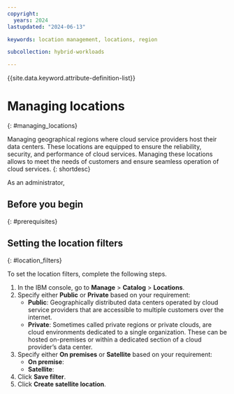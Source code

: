```yaml
---
copyright:
  years: 2024
lastupdated: "2024-06-13"

keywords: location management, locations, region

subcollection: hybrid-workloads

---
```


{{site.data.keyword.attribute-definition-list}}


# Managing locations
{: #managing_locations}

Managing geographical regions where cloud service providers host their data centers. These locations are equipped to ensure the reliability, security, and performance of cloud services. Managing these locations allows to meet the needs of customers and ensure seamless operation of cloud services.
{: shortdesc}

As an administrator, 

## Before you begin
{: #prerequisites}


## Setting the location filters
{: #location_filters}
 
To set the location filters, complete the following steps.
1. In the IBM console, go to **Manage** > **Catalog** > **Locations**.
1. Specify either **Public** or **Private** based on your requirement:
   * **Public**: Geographically distributed data centers operated by cloud service providers that are accessible to multiple customers over the internet.
   * **Private**: Sometimes called private regions or private clouds, are cloud environments dedicated to a single organization. These can be hosted on-premises or within a dedicated section of a cloud provider’s data center.
1. Specify either **On premises** or **Satellite** based on your requirement:
    * **On premise**: 
    * **Satellite**: 
1. Click **Save filter**.
1. Click **Create satellite location**.

 
